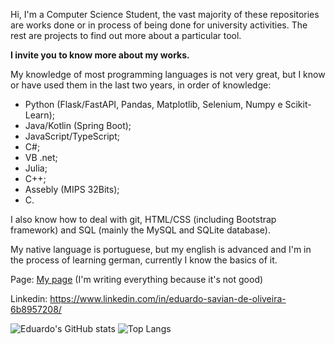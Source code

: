 Hi, I'm a Computer Science Student, the vast majority of these repositories are works done or in process of being done for university activities. The rest are projects to find out more about a particular tool.

**I invite you to know more about my works.**

My knowledge of most programming languages is not very great, but I know or have used them in the last two years, in order of knowledge:
- Python (Flask/FastAPI, Pandas, Matplotlib, Selenium, Numpy e Scikit-Learn);
- Java/Kotlin (Spring Boot);
- JavaScript/TypeScript;
- C#;
- VB .net;
- Julia;
- C++;
- Assebly (MIPS 32Bits);
- C.

I also know how to deal with git, HTML/CSS (including Bootstrap framework) and SQL (mainly the MySQL and SQLite database). 

My native language is portuguese, but my english is advanced and I'm in the process of learning german, currently I know the basics of it.

Page: [My page](https://EduardoSaviandeOliveira.github.io) (I'm writing everything because it's not good)

Linkedin: https://www.linkedin.com/in/eduardo-savian-de-oliveira-6b8957208/

![Eduardo's GitHub stats](https://github-readme-stats.vercel.app/api?username=EduardoSaviandeOliveira&theme=dark&show_icons=true&layout=compact)
![Top Langs](https://github-readme-stats.vercel.app/api/top-langs/?username=EduardoSaviandeOliveira&theme=dark&show_icons=true&layout=compact)
<!--(https://github.com/EduardoSaviandeOliveira)-->

